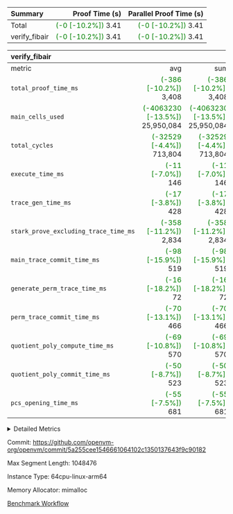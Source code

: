 | Summary | Proof Time (s) | Parallel Proof Time (s) |
|:---|---:|---:|
| Total | <span style='color: green'>(-0 [-10.2%])</span> 3.41 | <span style='color: green'>(-0 [-10.2%])</span> 3.41 |
| verify_fibair | <span style='color: green'>(-0 [-10.2%])</span> 3.41 | <span style='color: green'>(-0 [-10.2%])</span> 3.41 |


| verify_fibair |||||
|:---|---:|---:|---:|---:|
|metric|avg|sum|max|min|
| `total_proof_time_ms ` | <span style='color: green'>(-386 [-10.2%])</span> 3,408 | <span style='color: green'>(-386 [-10.2%])</span> 3,408 | <span style='color: green'>(-386 [-10.2%])</span> 3,408 | <span style='color: green'>(-386 [-10.2%])</span> 3,408 |
| `main_cells_used     ` | <span style='color: green'>(-4063230 [-13.5%])</span> 25,950,084 | <span style='color: green'>(-4063230 [-13.5%])</span> 25,950,084 | <span style='color: green'>(-4063230 [-13.5%])</span> 25,950,084 | <span style='color: green'>(-4063230 [-13.5%])</span> 25,950,084 |
| `total_cycles        ` | <span style='color: green'>(-32529 [-4.4%])</span> 713,804 | <span style='color: green'>(-32529 [-4.4%])</span> 713,804 | <span style='color: green'>(-32529 [-4.4%])</span> 713,804 | <span style='color: green'>(-32529 [-4.4%])</span> 713,804 |
| `execute_time_ms     ` | <span style='color: green'>(-11 [-7.0%])</span> 146 | <span style='color: green'>(-11 [-7.0%])</span> 146 | <span style='color: green'>(-11 [-7.0%])</span> 146 | <span style='color: green'>(-11 [-7.0%])</span> 146 |
| `trace_gen_time_ms   ` | <span style='color: green'>(-17 [-3.8%])</span> 428 | <span style='color: green'>(-17 [-3.8%])</span> 428 | <span style='color: green'>(-17 [-3.8%])</span> 428 | <span style='color: green'>(-17 [-3.8%])</span> 428 |
| `stark_prove_excluding_trace_time_ms` | <span style='color: green'>(-358 [-11.2%])</span> 2,834 | <span style='color: green'>(-358 [-11.2%])</span> 2,834 | <span style='color: green'>(-358 [-11.2%])</span> 2,834 | <span style='color: green'>(-358 [-11.2%])</span> 2,834 |
| `main_trace_commit_time_ms` | <span style='color: green'>(-98 [-15.9%])</span> 519 | <span style='color: green'>(-98 [-15.9%])</span> 519 | <span style='color: green'>(-98 [-15.9%])</span> 519 | <span style='color: green'>(-98 [-15.9%])</span> 519 |
| `generate_perm_trace_time_ms` | <span style='color: green'>(-16 [-18.2%])</span> 72 | <span style='color: green'>(-16 [-18.2%])</span> 72 | <span style='color: green'>(-16 [-18.2%])</span> 72 | <span style='color: green'>(-16 [-18.2%])</span> 72 |
| `perm_trace_commit_time_ms` | <span style='color: green'>(-70 [-13.1%])</span> 466 | <span style='color: green'>(-70 [-13.1%])</span> 466 | <span style='color: green'>(-70 [-13.1%])</span> 466 | <span style='color: green'>(-70 [-13.1%])</span> 466 |
| `quotient_poly_compute_time_ms` | <span style='color: green'>(-69 [-10.8%])</span> 570 | <span style='color: green'>(-69 [-10.8%])</span> 570 | <span style='color: green'>(-69 [-10.8%])</span> 570 | <span style='color: green'>(-69 [-10.8%])</span> 570 |
| `quotient_poly_commit_time_ms` | <span style='color: green'>(-50 [-8.7%])</span> 523 | <span style='color: green'>(-50 [-8.7%])</span> 523 | <span style='color: green'>(-50 [-8.7%])</span> 523 | <span style='color: green'>(-50 [-8.7%])</span> 523 |
| `pcs_opening_time_ms ` | <span style='color: green'>(-55 [-7.5%])</span> 681 | <span style='color: green'>(-55 [-7.5%])</span> 681 | <span style='color: green'>(-55 [-7.5%])</span> 681 | <span style='color: green'>(-55 [-7.5%])</span> 681 |



<details>
<summary>Detailed Metrics</summary>

|  | verify_program_compile_ms | total_cells | stark_prove_excluding_trace_time_ms | quotient_poly_compute_time_ms | quotient_poly_commit_time_ms | perm_trace_commit_time_ms | pcs_opening_time_ms | main_trace_commit_time_ms |
| --- | --- | --- | --- | --- | --- | --- | --- |
|  | 4 | 65,536 | 70 | 3 | 13 | 0 | 35 | 17 | 

| air_name | rows | quotient_deg | main_cols | interactions | constraints | cells |
| --- | --- | --- | --- | --- | --- | --- |
| AccessAdapterAir<2> |  | 4 |  | 5 | 12 |  | 
| AccessAdapterAir<4> |  | 4 |  | 5 | 12 |  | 
| AccessAdapterAir<8> |  | 4 |  | 5 | 12 |  | 
| FibonacciAir | 32,768 | 1 | 2 |  | 5 | 65,536 | 
| FriReducedOpeningAir |  | 4 |  | 35 | 59 |  | 
| NativePoseidon2Air<BabyBearParameters>, 1> |  | 4 |  | 31 | 302 |  | 
| PhantomAir |  | 4 |  | 3 | 4 |  | 
| ProgramAir |  | 1 |  | 1 | 4 |  | 
| VariableRangeCheckerAir |  | 1 |  | 1 | 4 |  | 
| VmAirWrapper<BranchNativeAdapterAir, BranchEqualCoreAir<1> |  | 2 |  | 11 | 23 |  | 
| VmAirWrapper<JalNativeAdapterAir, JalCoreAir> |  | 4 |  | 7 | 6 |  | 
| VmAirWrapper<NativeAdapterAir<2, 0>, PublicValuesCoreAir> |  | 4 |  | 11 | 22 |  | 
| VmAirWrapper<NativeAdapterAir<2, 1>, FieldArithmeticCoreAir> |  | 4 |  | 15 | 23 |  | 
| VmAirWrapper<NativeLoadStoreAdapterAir<1>, NativeLoadStoreCoreAir<1> |  | 4 |  | 15 | 18 |  | 
| VmAirWrapper<NativeLoadStoreAdapterAir<4>, NativeLoadStoreCoreAir<4> |  | 4 |  | 15 | 18 |  | 
| VmAirWrapper<NativeVectorizedAdapterAir<4>, FieldExtensionCoreAir> |  | 4 |  | 15 | 23 |  | 
| VmConnectorAir |  | 4 |  | 3 | 8 |  | 
| VolatileBoundaryAir |  | 4 |  | 4 | 16 |  | 

| group | trace_gen_time_ms | total_proof_time_ms | total_cycles | total_cells | stark_prove_excluding_trace_time_ms | quotient_poly_compute_time_ms | quotient_poly_commit_time_ms | perm_trace_commit_time_ms | pcs_opening_time_ms | main_trace_commit_time_ms | main_cells_used | generate_perm_trace_time_ms | execute_time_ms |
| --- | --- | --- | --- | --- | --- | --- | --- | --- | --- | --- | --- | --- | --- |
| verify_fibair | 428 | 3,408 | 713,804 | 68,999,192 | 2,834 | 570 | 523 | 466 | 681 | 519 | 25,950,084 | 72 | 146 | 

| group | air_name | rows | prep_cols | perm_cols | main_cols | cells |
| --- | --- | --- | --- | --- | --- | --- |
| verify_fibair | AccessAdapterAir<2> | 131,072 |  | 16 | 11 | 3,538,944 | 
| verify_fibair | AccessAdapterAir<4> | 65,536 |  | 16 | 13 | 1,900,544 | 
| verify_fibair | AccessAdapterAir<8> | 32,768 |  | 16 | 17 | 1,081,344 | 
| verify_fibair | FriReducedOpeningAir | 512 |  | 76 | 64 | 71,680 | 
| verify_fibair | NativePoseidon2Air<BabyBearParameters>, 1> | 8,192 |  | 36 | 348 | 3,145,728 | 
| verify_fibair | PhantomAir | 16,384 |  | 8 | 6 | 229,376 | 
| verify_fibair | ProgramAir | 8,192 |  | 8 | 10 | 147,456 | 
| verify_fibair | VariableRangeCheckerAir | 262,144 | 2 | 8 | 1 | 2,359,296 | 
| verify_fibair | VmAirWrapper<BranchNativeAdapterAir, BranchEqualCoreAir<1> | 262,144 |  | 28 | 23 | 13,369,344 | 
| verify_fibair | VmAirWrapper<JalNativeAdapterAir, JalCoreAir> | 32,768 |  | 12 | 10 | 720,896 | 
| verify_fibair | VmAirWrapper<NativeAdapterAir<2, 1>, FieldArithmeticCoreAir> | 524,288 |  | 20 | 30 | 26,214,400 | 
| verify_fibair | VmAirWrapper<NativeLoadStoreAdapterAir<1>, NativeLoadStoreCoreAir<1> | 262,144 |  | 20 | 27 | 12,320,768 | 
| verify_fibair | VmAirWrapper<NativeLoadStoreAdapterAir<4>, NativeLoadStoreCoreAir<4> | 16,384 |  | 20 | 36 | 917,504 | 
| verify_fibair | VmAirWrapper<NativeVectorizedAdapterAir<4>, FieldExtensionCoreAir> | 8,192 |  | 20 | 40 | 491,520 | 
| verify_fibair | VmConnectorAir | 2 | 1 | 8 | 4 | 24 | 
| verify_fibair | VolatileBoundaryAir | 131,072 |  | 8 | 11 | 2,490,368 | 

</details>


Commit: https://github.com/openvm-org/openvm/commit/5a255cee1546661064102c1350137643f9c90182

Max Segment Length: 1048476

Instance Type: 64cpu-linux-arm64

Memory Allocator: mimalloc

[Benchmark Workflow](https://github.com/openvm-org/openvm/actions/runs/12706623351)
